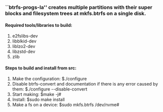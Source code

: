 ### ``btrfs-progs-la'' creates multiple partitions with their super blocks and filesystem trees at mkfs.btrfs on a single disk.

#### Required tools/libraries to build:

1. e2fslibs-dev
2. libblkid-dev
3. liblzo2-dev
4. libzstd-dev
5. zlib 

#### Steps to build and install from src:

1. Make the configuration: $./configure
2. Disable btrfs-convert and documentation if there is any error caused by them: $./configure --disable-convert
3. Start making: $make -j#
4. Install: $sudo make install 
5. Make a fs on a device: $sudo mkfs.btrfs /dev/nvme#   
